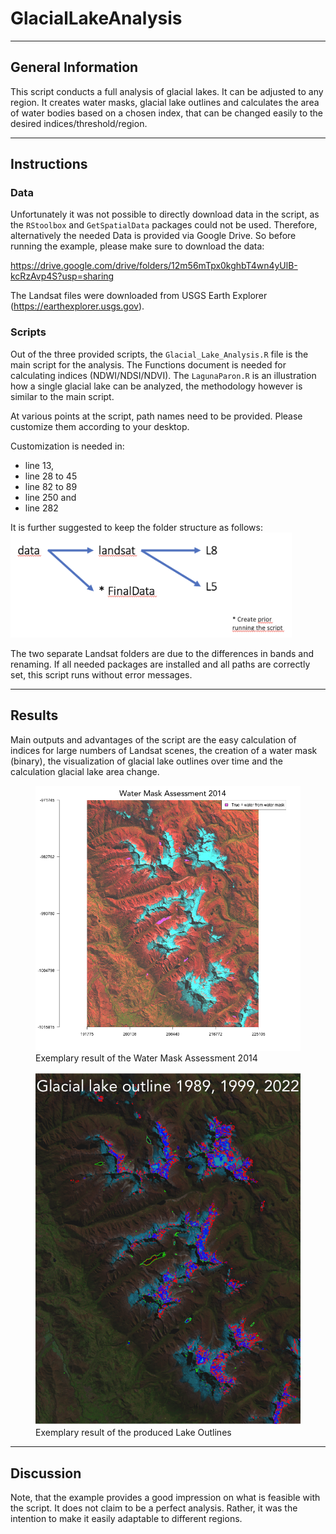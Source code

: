 # GlacialLakeAnalysis
*** 
## General Information
This script conducts a full analysis of glacial lakes. 
It can be adjusted to any region.
It creates water masks, glacial lake outlines and calculates the area of water bodies based on a chosen index, 
that can be changed easily to the desired indices/threshold/region. 

*** 
## Instructions

### Data
Unfortunately it was not possible to directly download data in the script, as the ```RStoolbox``` and ```GetSpatialData``` packages could not be used.
Therefore, alternatively the needed Data is provided via Google Drive.
So before running the example, please make sure to download the data:

https://drive.google.com/drive/folders/12m56mTpx0kghbT4wn4yUlB-kcRzAvp4S?usp=sharing

The Landsat files were downloaded from USGS Earth Explorer (https://earthexplorer.usgs.gov).

### Scripts
Out of the three provided scripts, the ```Glacial_Lake_Analysis.R``` file is the main script for the analysis. The Functions document is needed for calculating indices (NDWI/NDSI/NDVI).
The ```LagunaParon.R``` is an illustration how a single glacial lake can be analyzed, the methodology however is similar to the main script. 

At various points at the script, path names need to be provided.
Please customize them according to your desktop. 

Customization is needed in:
* line 13,
* line 28 to 45
* line 82 to 89 
* line 250 and 
* line 282 

It is further suggested to keep the folder structure as follows:
<img src="https://github.com/lenajaeger9/GlacialLakeAnalysis/blob/main/figures/screenshot.png" alt="suggested folder structure" width="450">

The two separate Landsat folders are due to the differences in bands and renaming.
If all needed packages are installed and all paths are correctly set, this script runs without error messages.

*** 
## Results
Main outputs and advantages of the script are the easy calculation of indices for large numbers of Landsat scenes, the creation of a water mask (binary), the visualization of glacial lake outlines over time and the calculation glacial lake area change.

<figure>
  <img src="https://github.com/lenajaeger9/GlacialLakeAnalysis/blob/main/figures/WaterMaskAssessment2014.png" alt="Water Mask Assessment 2014" width="530">
  <figcaption>Exemplary result of the Water Mask Assessment 2014</figcaption>
</figure>
<figure>
  <img src="https://github.com/lenajaeger9/GlacialLakeAnalysis/blob/main/figures/lake_outlines.png" alt="lake outlines" width="450">
  <figcaption>Exemplary result of the produced Lake Outlines</figcaption>
</figure>

*** 
## Discussion 
Note, that the example provides a good impression on what is feasible with the script. 
It does not claim to be a perfect analysis. Rather, it was the intention to make it easily adaptable to different regions. 
